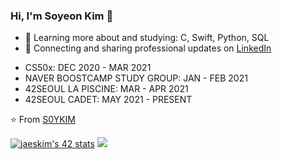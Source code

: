 ### Hi, I'm Soyeon Kim 👋

+ 🌱 Learning more about and studying: C, Swift, Python, SQL
+ 💼 Connecting and sharing professional updates on [LinkedIn](https://www.linkedin.com/in/soyeon-eden-kim/)

- CS50x: DEC 2020 - MAR 2021
- NAVER BOOSTCAMP STUDY GROUP: JAN - FEB 2021
- 42SEOUL LA PISCINE: MAR - APR 2021
- 42SEOUL CADET: MAY 2021 - PRESENT

⭐️ From [S0YKIM](https://github.com/S0YKIM)

[![jaeskim's 42 stats](https://badge42.herokuapp.com/api/stats/sokim)](https://github.com/JaeSeoKim/badge42)
<img src="https://github-readme-stats.vercel.app/api?username=S0YKIM&theme=ayu-mirage&show_icons=true&hide=stars,prs,issues" />


<!--
**S0YKIM/S0YKIM** is a ✨ _special_ ✨ repository because its `README.md` (this file) appears on your GitHub profile.

Here are some ideas to get you started:

- 🔭 I’m currently working on ...
- 🌱 I’m currently learning ...
- 👯 I’m looking to collaborate on ...
- 🤔 I’m looking for help with ...
- 💬 Ask me about ...
- 📫 How to reach me: ...
- 😄 Pronouns: ...
- ⚡ Fun fact: ...
-->
